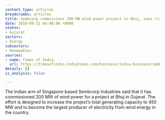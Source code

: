 ```yaml
---
content_type: articles
breadcrumbs: articles
title: Sembcorp commissions 200 MW wind power project in Bhuj, sees rise in profitability
date: 2019-08-21 04:00:00 +0000
states:
- Gujarat
sectors:
- Energy
subsectors:
- Renewables
sources:
- name: Times of India
  url: https://timesofindia.indiatimes.com/business/india-business/sembcorp-commissions-200-mw-wind-power-project-in-bhuj-sees-rise-in-profitability/articleshowprint/70700660.cms
details: []
is_analysis: false

---
```

The Indian arm of Singapore-based Sembcorp Industries said that it has commissioned 200 MW of wind power for a project at Bhuj in Gujarat. The effort is designed to increase the project’s total generating capacity to 450 MW and to become the largest producer of electricity from wind energy in the country.